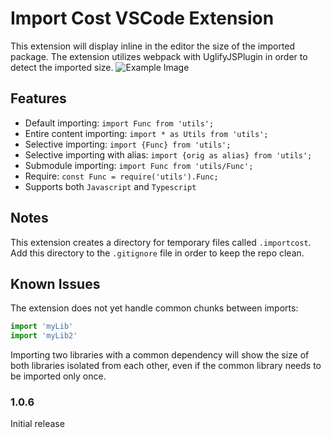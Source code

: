 # Import Cost VSCode Extension

This extension will display inline in the editor the size of the imported package.
The extension utilizes webpack with UglifyJSPlugin in order to detect the imported size.
![Example Image](https://file-gwpnofjfte.now.sh/Screen%20Shot%202017-07-15%20at%202.13.55%20PM.png)

## Features

- Default importing: `import Func from 'utils';`
- Entire content importing: `import * as Utils from 'utils';`
- Selective importing: `import {Func} from 'utils';`
- Selective importing with alias: `import {orig as alias} from 'utils';`
- Submodule importing: `import Func from 'utils/Func';`
- Require: `const Func = require('utils').Func;`
- Supports both `Javascript` and `Typescript`

## Notes

This extension creates a directory for temporary files called `.importcost`.  
Add this directory to the `.gitignore` file in order to keep the repo clean.

## Known Issues
The extension does not yet handle common chunks between imports:
```javascript
import 'myLib'
import 'myLib2'
```
Importing two libraries with a common dependency will show the size of both libraries isolated from each other, even if the common library needs to be imported only once.

### 1.0.6

Initial release